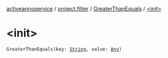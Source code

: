 [activeannoservice](../../index.md) / [project.filter](../index.md) / [GreaterThanEquals](index.md) / [&lt;init&gt;](./-init-.md)

# &lt;init&gt;

`GreaterThanEquals(key: `[`String`](https://kotlinlang.org/api/latest/jvm/stdlib/kotlin/-string/index.html)`, value: `[`Any`](https://kotlinlang.org/api/latest/jvm/stdlib/kotlin/-any/index.html)`)`